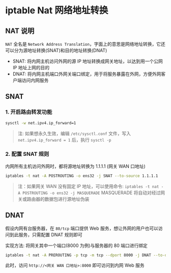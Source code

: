 # iptable Nat 网络地址转换


## NAT 说明

`NAT` 全名是 `Network Address Translation`，字面上的意思是网络地址转换，它还可以分为源地址转换(SNAT)和目的地址转换(DNAT)

- SNAT: 将内网主机访问外网的源 IP 地址转换成网关地址，以达到用一个公网 IP 地址上网的目的
- DNAT: 将内网主机端口外网关端口绑定，用于将服务暴露在外网，方便外网客户端访问内网服务

## SNAT

### 1. 开启路由转发功能

```bash
sysctl -w net.ipv4.ip_forward=1
```

> 注: 如果想永久生效，编辑 `/etc/sysctl.conf` 文件，写入 `net.ipv4.ip_forward = 1` 后，执行 `sysctl -p`

### 2. 配置 SNAT 规则

内网所有主机访问外网时，都将源地址转换为 1.1.1.1 (网关 WAN 口地址)

```bash
iptables -t nat -A POSTROUTING -o ens32 -j SNAT --to-source 1.1.1.1
```

> 注：如果网关 WAN 没有固定 IP 地址，可以使用命令: `iptables -t nat -A POSTROUTING -o ens32 -j MASQUERADE`
> MASQUERADE 将自动对经过网关或路由器的数据包进行源地址伪装


## DNAT 

假设内网有台服务器，在 `80/tcp` 端口提供 Web 服务，想让外网的用户也可以访问到此服务，只需配置 DNAT 规则即可

实现方法: 将网关其中一个端口(8000 为例)与服务器的 80 端口进行绑定

```bash
iptables -t nat -A PREROUTING -p tcp -m tcp --dport 8000 -j DNAT --to-destination 192.168.2.100:80
```

此时，访问 `http://<网关 WAN 口地址>:8000`  即可访问到内网 Web 服务



